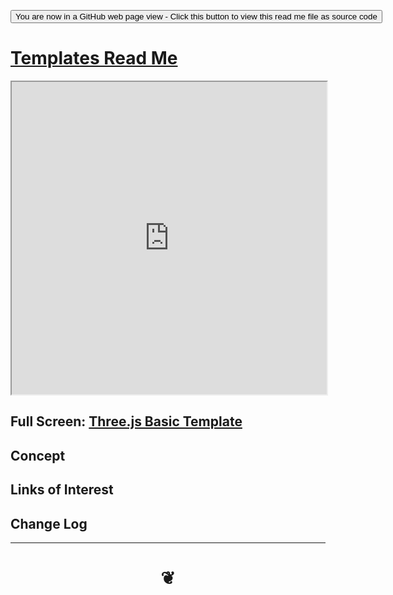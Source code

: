<span style=display:none; >[You are now in a GitHub source code view - click this link to view Read Me file as a web page]( https://opentecture.github.io/#mindmapping/templates/README.md "View file as a web page." ) </span>

<div><input type=button onclick="window.location.href='https://github.com/opentecture/mindmapping/blob/master/templates/README.md'";
value='You are now in a GitHub web page view - Click this button to view this read me file as source code' ></div>

# [Templates Read Me]( #README.md )


<iframe src=https://opentecture.github.io/mindmapping/#templates/threejs-basic.html width=100% height=500px ></iframe>

<span style="display: none" >Iframes are not viewable in GitHub source code view</span>

## Full Screen: [Three.js Basic Template]( https://opentecture.github.io/mindmapping/#templates/threejs-basic.html )



## Concept


## Links of Interest


## Change Log


***


# <center title="hello!" ><a href=javascript:window.scrollTo(0,0); style=text-decoration:none; > ❦ </a></center>
